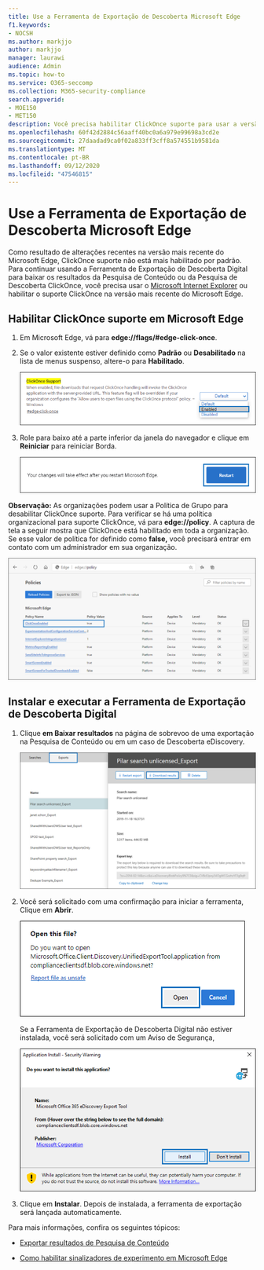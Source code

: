 ```yaml
---
title: Use a Ferramenta de Exportação de Descoberta Microsoft Edge
f1.keywords:
- NOCSH
ms.author: markjjo
author: markjjo
manager: laurawi
audience: Admin
ms.topic: how-to
ms.service: O365-seccomp
ms.collection: M365-security-compliance
search.appverid:
- MOE150
- MET150
description: Você precisa habilitar ClickOnce suporte para usar a versão mais recente do Microsoft Edge para baixar os resultados da pesquisa de Pesquisa de Conteúdo e Descoberta Digital no centro de segurança e conformidade.
ms.openlocfilehash: 60f42d2884c56aaff40bc0a6a979e99698a3cd2e
ms.sourcegitcommit: 27daadad9ca0f02a833ff3cff8a574551b9581da
ms.translationtype: MT
ms.contentlocale: pt-BR
ms.lasthandoff: 09/12/2020
ms.locfileid: "47546815"
---
```

# <a name="use-the-ediscovery-export-tool-in-microsoft-edge"></a>Use a Ferramenta de Exportação de Descoberta Microsoft Edge

Como resultado de alterações recentes na versão mais recente do Microsoft Edge, ClickOnce suporte não está mais habilitado por padrão. Para continuar usando a Ferramenta de Exportação de Descoberta Digital para baixar os resultados da Pesquisa de Conteúdo ou da Pesquisa de Descoberta ClickOnce, você precisa usar o [Microsoft Internet Explorer](https://support.microsoft.com/help/17621/internet-explorer-downloads) ou habilitar o suporte ClickOnce na versão mais recente do Microsoft Edge.

## <a name="enable-clickonce-support-in-microsoft-edge"></a>Habilitar ClickOnce suporte em Microsoft Edge

1. Em Microsoft Edge, vá para **edge://flags/#edge-click-once**.

2. Se o valor existente estiver definido como **Padrão** ou **Desabilitado** na lista de menus suspenso, altere-o para **Habilitado**.

   ![Selecionar Habilitado na lista suspenso](../media/ClickOnceimage1.png)

3. Role para baixo até a parte inferior da janela do navegador e clique em **Reiniciar** para reiniciar Borda.

   ![Clique em Reiniciar](../media/ClickOnceimage2.png)

**Observação:** As organizações podem usar a Política de Grupo para desabilitar ClickOnce suporte. Para verificar se há uma política organizacional para suporte ClickOnce, vá para **edge://policy**. A captura de tela a seguir mostra que ClickOnce está habilitado em toda a organização. Se esse valor de política for definido como **false,** você precisará entrar em contato com um administrador em sua organização.

![Lista de políticas organizacionais de Borda](../media/ClickOnceimage3.png)

## <a name="install-and-run-the-ediscovery-export-tool"></a>Instalar e executar a Ferramenta de Exportação de Descoberta Digital

1. Clique **em Baixar resultados** na página de sobrevoo de uma exportação na Pesquisa de Conteúdo ou em um caso de Descoberta eDiscovery.

   ![Clique em Baixar resultados na página de sobrevoo para baixar resultados da pesquisa](../media/ClickOnceExport1.png)

2. Você será solicitado com uma confirmação para iniciar a ferramenta, Clique em **Abrir**.

   ![Clique em Abrir para iniciar a Ferramenta de Exportação de Descoberta Digital](../media/ClickOnceimage4.png)

   Se a Ferramenta de Exportação de Descoberta Digital não estiver instalada, você será solicitado com um Aviso de Segurança, 

   ![Clique em Instalar para instalar a Ferramenta de Exportação de Descoberta Digital](../media/ClickOnceimage5.png)

3. Clique em **Instalar**. Depois de instalada, a ferramenta de exportação será lançada automaticamente.

Para mais informações, confira os seguintes tópicos:

- [Exportar resultados de Pesquisa de Conteúdo](export-search-results.md)

- [Como habilitar sinalizadores de experimento em Microsoft Edge](https://microsoftedgesupport.microsoft.com/hc/articles/360034075294-How-to-enable-experiment-flags-in-Microsoft-Edge-Insider-channels)
